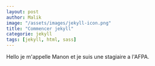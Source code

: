 ```yaml
---
layout: post
author: Malik
image: "/assets/images/jekyll-icon.png"
title: "Commencer jekyll"
categorie: jekyll
tags: [jekyll, html, sass]
---
```

Hello je m'appelle Manon et je suis une stagiaire a l'AFPA.